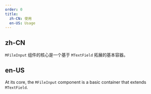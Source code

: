```yaml
---
order: 0
title:
  zh-CN: 使用
  en-US: Usage
---
```


## zh-CN

`MFileInput` 组件的核心是一个基于 `MTextField` 拓展的基本容器。

## en-US

At its core, the `MFileInput` component is a basic container that extends `MTextField`.
